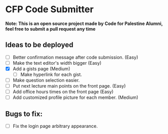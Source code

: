 # CFP Code Submitter
**Note: This is an open source project made by Code for Palestine Alumni, feel free to submit a pull request any time**  

## Ideas to be deployed
- [ ] Better confirmation message after code submission. (Easy)
- [ ] Make the text editor's width bigger (Easy)
- [x] Add a gists page (Medium)
    - [ ] Make hyperlink for each gist.
- [ ] Make question selection easier.
- [ ] Put next lecture main points on the front page. (Easy)
- [ ] Add office hours times on the front page (Easy)
- [ ] Add customized profile picture for each member. (Medium)

## Bugs to fix:
- [ ] Fix the login page arbitrary appearance.
